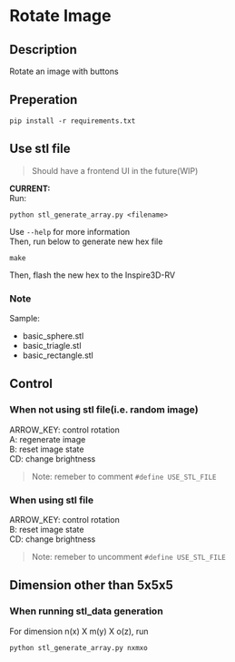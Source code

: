 # Rotate Image

## Description
Rotate an image with buttons

## Preperation
```
pip install -r requirements.txt 
```

## Use stl file
> Should have a frontend UI in the future(WIP)

**CURRENT:**<br>
Run:
```
python stl_generate_array.py <filename>
```
Use `--help` for more information<br>
Then, run below to generate new hex file
```
make
```
Then, flash the new hex to the Inspire3D-RV
### Note
Sample:
- basic_sphere.stl
- basic_triagle.stl
- basic_rectangle.stl
## Control
### When not using stl file(i.e. random image)
ARROW_KEY: control rotation<br>
A: regenerate image<br>
B: reset image state<br>
CD: change brightness
> Note: remeber to comment `#define USE_STL_FILE`
### When using stl file
ARROW_KEY: control rotation<br>
B: reset image state<br>
CD: change brightness
> Note: remeber to uncomment `#define USE_STL_FILE`

## Dimension other than 5x5x5
### When running stl_data generation
For dimension n(x) X m(y) X o(z), run
```
python stl_generate_array.py nxmxo
```
